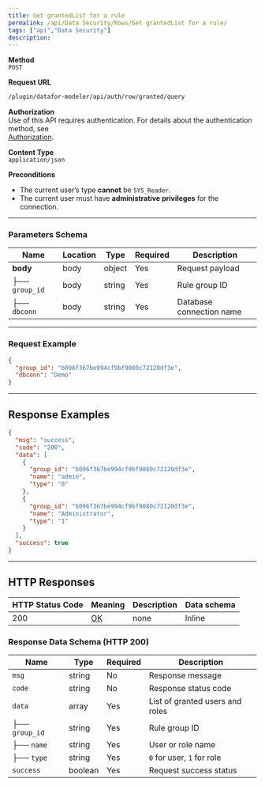 ```yaml
---
title: Get grantedList for a rule
permalink: /api/Data Security/Rows/Get grantedList for a rule/
tags: ["api","Data Security"]
description: 
---
```


**Method**  
`POST`

**Request URL**
```html
/plugin/datafor-modeler/api/auth/row/granted/query
```

**Authorization**  
Use of this API requires authentication. For details about the authentication method, see  
[Authorization](/api/index/#_5-authentication-security).

**Content Type**  
`application/json`

**Preconditions**
- The current user’s type **cannot** be `SYS_Reader`.
- The current user must have **administrative privileges** for the connection.

---

### **Parameters Schema**

| Name         | Location | Type   | Required | Description |
|-------------|----------|--------|----------|-------------|
| **body**    | body     | object | Yes      | Request payload |
| ├── `group_id` | body | string | Yes      | Rule group ID |
| ├── `dbconn`   | body | string | Yes      | Database connection name |

---

### **Request Example**

```json
{
  "group_id": "b096f367be994cf9bf9080c72120df3e",
  "dbconn": "Demo"
}
```

---

## **Response Examples**

```json
{
  "msg": "success",
  "code": "200",
  "data": [
    {
      "group_id": "b096f367be994cf9bf9080c72120df3e",
      "name": "admin",
      "type": "0"
    },
    {
      "group_id": "b096f367be994cf9bf9080c72120df3e",
      "name": "Administrator",
      "type": "1"
    }
  ],
  "success": true
}
```

---

## **HTTP Responses**

| HTTP Status Code | Meaning                                                                 | Description | Data schema |
|------------------|-------------------------------------------------------------------------|------------|------------|
| 200              | [OK](https://tools.ietf.org/html/rfc7231#section-6.3.1)                | none       | Inline     |

### **Response Data Schema (HTTP 200)**

| Name        | Type     | Required | Description |
|------------|---------|----------|-------------|
| `msg`      | string  | No       | Response message |
| `code`     | string  | No       | Response status code |
| `data`     | array   | Yes      | List of granted users and roles |
| ├── `group_id` | string | Yes   | Rule group ID |
| ├── `name` | string  | Yes      | User or role name |
| ├── `type` | string  | Yes      | `0` for user, `1` for role |
| `success`  | boolean | Yes      | Request success status |